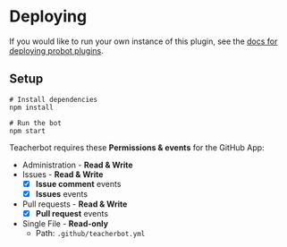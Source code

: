 # Deploying

If you would like to run your own instance of this plugin, see the [docs for deploying probot plugins](https://github.com/probot/probot/blob/master/docs/deployment.md).

## Setup

```
# Install dependencies
npm install

# Run the bot
npm start
```

Teacherbot requires these **Permissions & events** for the GitHub App:

- Administration - **Read & Write**
- Issues - **Read & Write**
  - [x] **Issue comment** events
  - [x] **Issues** events
- Pull requests - **Read & Write**
  - [x] **Pull request** events
- Single File - **Read-only**
  - Path: `.github/teacherbot.yml`
